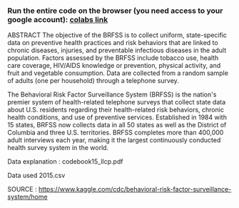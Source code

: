 

### Run the entire code on the browser (you need access to your google account): [colabs link](https://colab.research.google.com/github/leexa90/ST5220/blob/master/ST5220.ipynb)

ABSTRACT
The objective of the BRFSS is to collect uniform, state-specific data on preventive health practices and risk behaviors that are linked to chronic diseases, injuries, and preventable infectious diseases in the adult population. Factors assessed by the BRFSS include tobacco use, health care coverage, HIV/AIDS knowledge or prevention, physical activity, and fruit and vegetable consumption. Data are collected from a random sample of adults (one per household) through a telephone survey.

The Behavioral Risk Factor Surveillance System (BRFSS) is the nation's premier system of health-related telephone surveys that collect state data about U.S. residents regarding their health-related risk behaviors, chronic health conditions, and use of preventive services. Established in 1984 with 15 states, BRFSS now collects data in all 50 states as well as the District of Columbia and three U.S. territories. BRFSS completes more than 400,000 adult interviews each year, making it the largest continuously conducted health survey system in the world.

Data explanation : codebook15_llcp.pdf

Data used 2015.csv

SOURCE : https://www.kaggle.com/cdc/behavioral-risk-factor-surveillance-system/home
